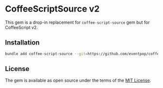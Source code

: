 # CoffeeScriptSource v2

This gem is a drop-in replacement for `coffee-script-source` gem but for CoffeeScript v2.

## Installation

```bash
bundle add coffee-script-source --git=https://github.com/eventpop/coffee-script-source
```

## License

The gem is available as open source under the terms of the [MIT License](https://opensource.org/licenses/MIT).
